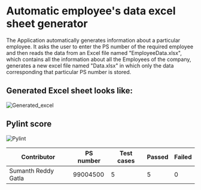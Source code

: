 # Automatic employee's data excel sheet generator

The Application automatically generates information about a particular employee. It asks the user to enter the PS number of the required employee and then reads the data from an Excel file named "EmployeeData.xlsx", which contains all the information about all the Employees of the company, generates a new excel file named "Data.xlsx" in which only the data corresponding that particular PS number is stored.

## Generated Excel sheet looks like: 

![Generated_excel](https://user-images.githubusercontent.com/84437446/120980318-21239780-c794-11eb-8e9d-31fbbd11a9b4.PNG)


## Pylint score

![Pylint](https://user-images.githubusercontent.com/84437446/120975268-a73cdf80-c78e-11eb-9c7e-a86dd7e5bd32.PNG)


|Contributor| PS number| Test cases | Passed | Failed |
|--------|--------|--------|--------|--------|
|Sumanth Reddy Gatla| 99004500| 5 | 5 | 0 |
